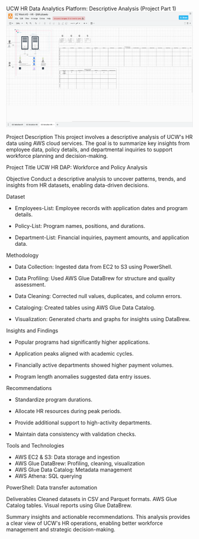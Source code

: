 UCW HR Data Analytics Platform: Descriptive Analysis (Project Part 1)
![Alt Text](https://github.com/Apreku247/data-analyst-edward/blob/a5c15689406feba505b227e3b7c4c391ee39187e/image.png)

Project Description
This project involves a descriptive analysis of UCW's HR data using AWS cloud services. The goal is to summarize key insights from employee data, policy details, and departmental inquiries to support workforce planning and decision-making.

Project Title
UCW HR DAP: Workforce and Policy Analysis

Objective
Conduct a descriptive analysis to uncover patterns, trends, and insights from HR datasets, enabling data-driven decisions.

Dataset

- Employees-List: Employee records with application dates and program details.
  
- Policy-List: Program names, positions, and durations.

- Department-List: Financial inquiries, payment amounts, and application data.

Methodology

- Data Collection: Ingested data from EC2 to S3 using PowerShell.
  
- Data Profiling: Used AWS Glue DataBrew for structure and quality assessment.
  
- Data Cleaning: Corrected null values, duplicates, and column errors.
  
- Cataloging: Created tables using AWS Glue Data Catalog.
  
- Visualization: Generated charts and graphs for insights using DataBrew.

Insights and Findings

- Popular programs had significantly higher applications.
  
- Application peaks aligned with academic cycles.
  
- Financially active departments showed higher payment volumes.
  
- Program length anomalies suggested data entry issues.

Recommendations

- Standardize program durations.

- Allocate HR resources during peak periods.

- Provide additional support to high-activity departments.

- Maintain data consistency with validation checks.

Tools and Technologies

- AWS EC2 & S3: Data storage and ingestion
- AWS Glue DataBrew: Profiling, cleaning, visualization
- AWS Glue Data Catalog: Metadata management
- AWS Athena: SQL querying

PowerShell: Data transfer automation

Deliverables
Cleaned datasets in CSV and Parquet formats.
AWS Glue Catalog tables.
Visual reports using Glue DataBrew.

Summary insights and actionable recommendations.
This analysis provides a clear view of UCW's HR operations, enabling better workforce management and strategic decision-making.
